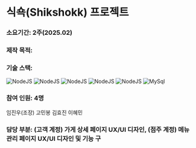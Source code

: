 # 식쇽(Shikshokk) 프로젝트
### 소요기간: 2주(2025.02)
### 제작 목적: 
### 기술 스택: 
![NodeJS](https://img.shields.io/badge/Node.js-339933?style=for-the-badge&logo=Node.js&logoColor=white)
![NodeJS](https://img.shields.io/badge/Node.js-339933?style=for-the-badge&logo=Node.js&logoColor=white)
![NodeJS](https://img.shields.io/badge/Node.js-339933?style=for-the-badge&logo=Node.js&logoColor=white)
![NodeJS](https://img.shields.io/badge/Node.js-339933?style=for-the-badge&logo=Node.js&logoColor=white)
![NodeJS](https://img.shields.io/badge/Node.js-339933?style=for-the-badge&logo=Node.js&logoColor=white)
![MySql](https://img.shields.io/badge/mysql-#4479A1?style=for-the-badge&logo=mysql&logoColor=white)
### 참여 인원: 4명
임진우(조장)
고민봉
김효진
이혜민
### 담당 부분: (고객 계정) 가게 상세 페이지 UX/UI 디자인, (점주 계정) 메뉴 관리 페이지 UX/UI 디자인 및 기능 구

